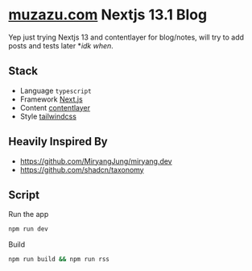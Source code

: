# [muzazu.com](https://muzazu.com) Nextjs 13.1 Blog
Yep just trying Nextjs 13 and contentlayer for blog/notes, will try to add posts and tests later **idk when*.

## Stack
- Language `typescript`
- Framework [Next.js](https://nextjs.org/docs/getting-started)
- Content [contentlayer](https://www.contentlayer.dev/)
- Style [tailwindcss](https://tailwindcss.com/)

## Heavily Inspired By
- https://github.com/MiryangJung/miryang.dev
- https://github.com/shadcn/taxonomy

## Script
Run the app
```sh
npm run dev
```

Build
```sh
npm run build && npm run rss
```